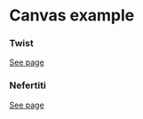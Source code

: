 # Canvas example


### Twist 
[See page]([https://lancer123987.github.io/canvas/twist/index.html])


### Nefertiti
[See page]([https://lancer123987.github.io/canvas/nefertiti/index.html])
